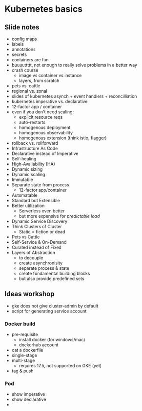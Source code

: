 # Kubernetes basics

## Slide notes

* config maps
* labels
* annotations
* secrets
* containers are fun
* buuuuttttt, not enough to really solve problems in a better way
* crash course
    * image vs container vs instance
    * layers, from scratch
* pets vs. cattle
* regional vs. zonal
* slides of kubernetes asynch + event handlers + reconcilliation
* kubernetes imperative vs. declarative
* 12-factor app / container
* even if you don't need scaling:
    * explicit resource reqs
    * auto-restarts
    * homogenous deployment
    * homogenous observability
    * homogenous extension (think istio, flagger)
* rollback vs. rollforward
* Infrastructure As Code
* Declarative instead of Imperative
* Self-healing
* High-Availability (HA)
* Dynamic sizing
* Dynamic scaling
* Immutable
* Separate state from process
    * 12-factor app/container
* Automatable
* Standard but Extensible
* Better utilization
    * Serverless even better
    * but more expensive for _predictable load_
* Dynamic Service Discovery
* Think Clusters of Cluster
    * Static = fiction or dead
* Pets vs Cattle
* Self-Service & On-Demand
* Curated instead of Fixed
* Layers of Abstraction
    * to decouple
    * create asynchronisity
    * separate process & state
    * create fundamental building blocks
    * but also provide predefined sets

## Ideas workshop

* gke does not give cluster-admin by default
* script for generating service account

### Docker build

* pre-requisite
    * install docker (for windows/mac)
    * dockerhub account
* cat a dockerfile
* single-stage
* multi-stage
    * requires 17.5, not supported on GKE (yet)
* tag & push

### Pod

* show imperative
* show declarative
* 
